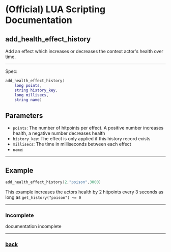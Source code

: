 
# (Official) LUA Scripting Documentation

## add_health_effect_history

Add an effect which increases or decreases the context actor's health over time.

___

Spec:

```lua
add_health_effect_history(
	long points,
	string history_key,
	long millisecs,
	string name)
```

## Parameters

- `points`: The number of hitpoints per effect. A positive number increases health, a negative number decreases health
- `history_key`: The effect is only applied if this history record exists
- `millisecs`: The time in milliseconds between each effect
- `name`: 

___

## Example

```lua
add_health_effect_history(2,"poison",3000)
```

This example increases the actors health by 2 hitpoints every 3 seconds as long as `get_history("poison") ~= 0`

___

### Incomplete

documentation incomplete

___

### [back](../other)
